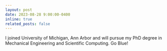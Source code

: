 ```yaml
---
layout: post
date: 2023-08-28 9:00:00-0400
inline: true
related_posts: false
---
```


I joined University of Michigan, Ann Arbor and will pursue my PhD degree in Mechanical Engineering and Scientific Computing. Go Blue!
